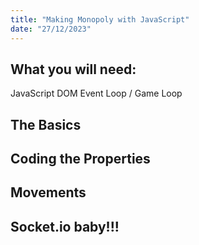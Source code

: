 ```yaml
---
title: "Making Monopoly with JavaScript"
date: "27/12/2023"
---
```


## What you will need:

JavaScript
DOM
Event Loop / Game Loop

## The Basics

## Coding the Properties

## Movements

## Socket.io baby!!!
